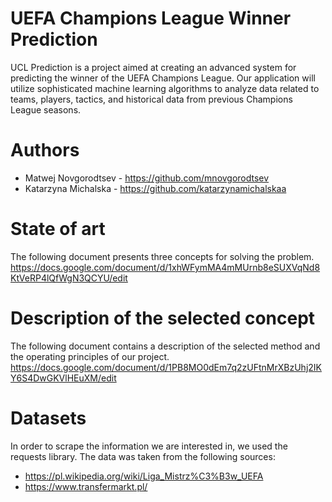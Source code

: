 # UEFA Champions League Winner Prediction

UCL Prediction is a project aimed at creating an advanced system for predicting the winner of the UEFA Champions League. 
Our application will utilize sophisticated machine learning algorithms to analyze data related to teams, players, tactics, and historical data from previous Champions League seasons.

# Authors
* Matwej Novgorodtsev - https://github.com/mnovgorodtsev
* Katarzyna Michalska - https://github.com/katarzynamichalskaa

# State of art
The following document presents three concepts for solving the problem.
https://docs.google.com/document/d/1xhWFymMA4mMUrnb8eSUXVqNd8KtVeRP4lQfWgN3QCYU/edit

# Description of the selected concept
The following document contains a description of the selected method and the operating principles of our project.
https://docs.google.com/document/d/1PB8MO0dEm7q2zUFtnMrXBzUhj2IKY6S4DwGKVlHEuXM/edit

# Datasets
In order to scrape the information we are interested in, we used the requests library. The data was taken from the following sources:
* https://pl.wikipedia.org/wiki/Liga_Mistrz%C3%B3w_UEFA
* https://www.transfermarkt.pl/
